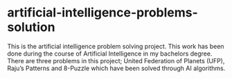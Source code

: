 # artificial-intelligence-problems-solution
This is the artificial intelligence problem solving project. This work has been done during the course of Artificial Intelligence in my bachelors degree. There are three problems in this project; United Federation of Planets (UFP),  Raju’s Patterns  and 8-Puzzle which have been solved through AI algorithms.
